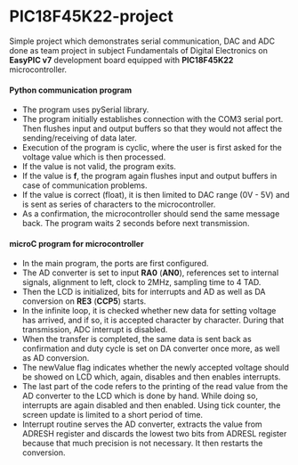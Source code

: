 # PIC18F45K22-project
Simple project which demonstrates serial communication, DAC and ADC done as team project in subject Fundamentals of Digital Electronics on **EasyPIC v7** development board equipped with **PIC18F45K22** microcontroller.


#### Python communication program

- The program uses pySerial library.
- The program initially establishes connection with the COM3 serial port. Then flushes input and output buffers so that they would not affect the sending/receiving of data later. 
- Execution of the program is cyclic, where the user is first asked for the voltage value which is then processed. 
- If the value is not valid, the program exits. 
- If the value is **f**, the program again flushes input and output buffers in case of communication problems. 
- If the value is correct (float), it is then limited to DAC range (0V - 5V) and is sent as series of characters to the microcontroller. 
- As a confirmation, the  microcontroller should send the same message back. The program waits 2 seconds before next transmission.


#### microC program for microcontroller

- In the main program, the ports are first configured.
- The AD converter is set to input **RA0** (**AN0**), references set to internal signals, alignment to left, clock to 2MHz, sampling time to 4 TAD.
- Then the LCD is initialized, bits for interrupts and AD as well as DA conversion on **RE3** (**CCP5**) starts.
- In the infinite loop, it is checked whether new data for setting voltage has arrived, and if so, it is accepted character by character. During that transmission, ADC interrupt is disabled.
- When the transfer is completed, the same data is sent back as confirmation and duty cycle is set on DA converter once more, as well as AD conversion.
- The newValue flag indicates whether the newly accepted voltage should be showed on LCD which, again, disables and then enables interrupts.
- The last part of the code refers to the printing of the read value from the AD converter to the LCD which is done by hand. While doing so, interrupts are again disabled and then enabled. Using tick counter, the screen update is limited to a short period of time. 
- Interrupt routine serves the AD converter, extracts the value from ADRESH register and discards the lowest two bits from ADRESL register because that much precision is not necessary. It then restarts the conversion.
